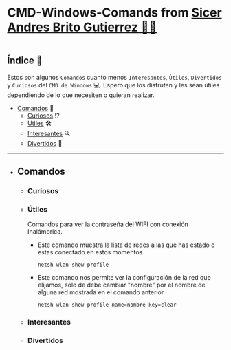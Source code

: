 
<div style="background-image: url(https://media3.giphy.com/media/wwg1suUiTbCY8H8vIA/giphy.gif?cid=ecf05e47hfu84pmh8vk2mo5wohm7vxo4hcx1gu3ye1664zcy&ep=v1_gifs_search&rid=giphy.gif&ct=g); display: flex; justify-content: center;">

# CMD-Windows-Comands from [Sicer Andres Brito Gutierrez 👨‍💻](https://github.com/SicerBrito)
</div>

## Índice 📖
Estos son algunos ```Comandos``` cuanto menos ```Interesantes```, ```Útiles```, ```Divertidos``` y ```Curiosos``` del ```CMD de Windows``` 💻. Espero que los disfruten y les sean útiles dependiendo de lo que necesiten o quieran realizar.

- [Comandos](#comandos) 📄
    - [Curiosos](#útiles) ⁉
    - [Útiles](#terminal) 🛠
        <!-- - [Estructura Base](#estructura-base) 🚧
        - [Referencias](#referencias) 🔗 -->
    - [Interesantes](#interesantes) 🔍
        <!-- - [Instalación de Paquetes](#instalación-de-paquetes) ⏬
            - [Dominio](#dominio) 📂
            - [Persistencia](#persistencia) 📂
            - [API](#api) 📂
        - [Migraciones](#migraciones) ✈️
            - [Crear](#crear) 🔧
            - [Actualizar](#actualizar) 🔧
        - [Visualización de posibles errores](#visualización-de-posibles-errores) ⁉️ -->
    - [Divertidos](#divertidos) 🤡


---

 - ## Comandos

    - ### Curiosos
    - ### Útiles
        Comandos para ver la contraseña del WIFI con conexión Inalámbrica.

        - Este comando muestra la lista de redes a las que has estado o estas conectado en estos momentos

            ```
            netsh wlan show profile
            ```

        - Este comando nos permite ver la configuración de la red que elijamos, solo de debe cambiar "nombre" por el nombre de alguna red mostrada en el comando anterior
        
            ```
            netsh wlan show profile name=nombre key=clear
            ```

    - ### Interesantes
    - ### Divertidos
